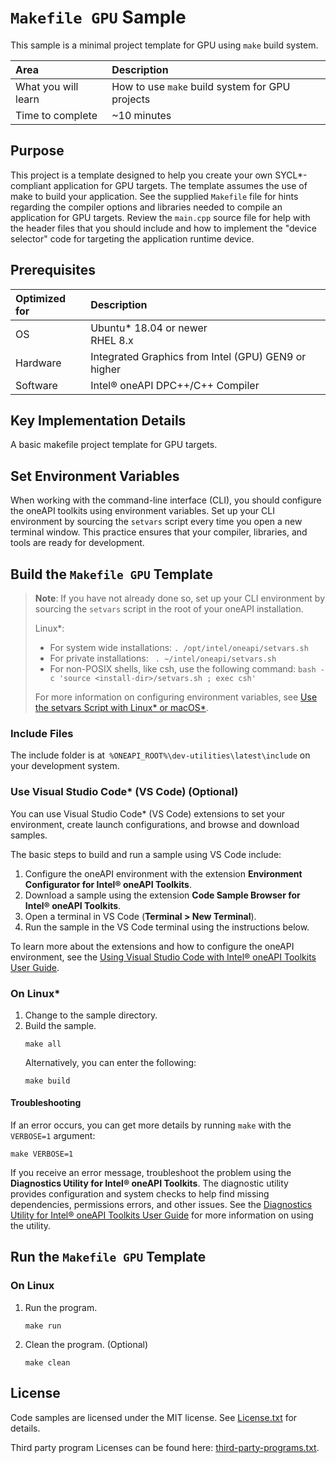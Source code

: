 # `Makefile GPU` Sample

This sample is a minimal project template for GPU using `make` build system.

| Area                     | Description
|:---                      |:---
| What you will learn      | How to use `make` build system for GPU projects
| Time to complete         | ~10 minutes

## Purpose

This project is a template designed to help you create your own SYCL*-compliant application for GPU targets. The template assumes the use of make to build your application. See the supplied `Makefile` file for hints regarding the compiler options and libraries needed to compile an application for GPU targets. Review the `main.cpp` source file for help with the header files that you should include and how to implement the "device selector" code for targeting the application runtime device.

## Prerequisites

| Optimized for             | Description
|:---                       |:---
| OS                        | Ubuntu* 18.04 or newer <br> RHEL 8.x
| Hardware                  | Integrated Graphics from Intel (GPU) GEN9 or higher
| Software                  | Intel® oneAPI DPC++/C++ Compiler

## Key Implementation Details

A basic makefile project template for GPU targets.

## Set Environment Variables

When working with the command-line interface (CLI), you should configure the oneAPI toolkits using environment variables. Set up your CLI environment by sourcing the `setvars` script every time you open a new terminal window. This practice ensures that your compiler, libraries, and tools are ready for development.

## Build the `Makefile GPU` Template

> **Note**: If you have not already done so, set up your CLI
> environment by sourcing  the `setvars` script in the root of your oneAPI installation.
>
> Linux*:
> - For system wide installations: `. /opt/intel/oneapi/setvars.sh`
> - For private installations: ` . ~/intel/oneapi/setvars.sh`
> - For non-POSIX shells, like csh, use the following command: `bash -c 'source <install-dir>/setvars.sh ; exec csh'`
>
> For more information on configuring environment variables, see [Use the setvars Script with Linux* or macOS*](https://www.intel.com/content/www/us/en/develop/documentation/oneapi-programming-guide/top/oneapi-development-environment-setup/use-the-setvars-script-with-linux-or-macos.html).

### Include Files

The include folder is at` %ONEAPI_ROOT%\dev-utilities\latest\include` on your development system.

### Use Visual Studio Code* (VS Code) (Optional)

You can use Visual Studio Code* (VS Code) extensions to set your environment,
create launch configurations, and browse and download samples.

The basic steps to build and run a sample using VS Code include:
 1. Configure the oneAPI environment with the extension **Environment Configurator for Intel® oneAPI Toolkits**.
 2. Download a sample using the extension **Code Sample Browser for Intel® oneAPI Toolkits**.
 3. Open a terminal in VS Code (**Terminal > New Terminal**).
 4. Run the sample in the VS Code terminal using the instructions below.

To learn more about the extensions and how to configure the oneAPI environment, see the 
[Using Visual Studio Code with Intel® oneAPI Toolkits User Guide](https://www.intel.com/content/www/us/en/develop/documentation/using-vs-code-with-intel-oneapi/top.html).


### On Linux*

1. Change to the sample directory.
2. Build the sample.
   ```
   make all
   ```
   Alternatively, you can enter the following:
   ```
   make build
   ```

#### Troubleshooting

If an error occurs, you can get more details by running `make` with
the `VERBOSE=1` argument:
```
make VERBOSE=1
```
If you receive an error message, troubleshoot the problem using the **Diagnostics Utility for Intel® oneAPI Toolkits**. The diagnostic utility provides configuration and system checks to help find missing dependencies, permissions errors, and other issues. See the [Diagnostics Utility for Intel® oneAPI Toolkits User Guide](https://www.intel.com/content/www/us/en/develop/documentation/diagnostic-utility-user-guide/top.html) for more information on using the utility.

## Run the `Makefile GPU` Template

### On Linux

1. Run the program.
   ```
   make run
   ```
2. Clean the program. (Optional)
   ```
   make clean
   ```

## License

Code samples are licensed under the MIT license. See
[License.txt](https://github.com/oneapi-src/oneAPI-samples/blob/master/License.txt) for details.

Third party program Licenses can be found here: [third-party-programs.txt](https://github.com/oneapi-src/oneAPI-samples/blob/master/third-party-programs.txt).
